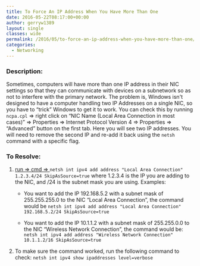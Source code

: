 ```yaml
---
title: To Force An IP Address When You Have More Than One
date: 2016-05-22T08:17:00+00:00
author: gerryw1389
layout: single
classes: wide
permalink: /2016/05/to-force-an-ip-address-when-you-have-more-than-one/
categories:
  - Networking
---
```

<!--more-->

### Description:

Sometimes, computers will have more than one IP address in their NIC settings so that they can communicate with devices on a subnetwork so as not to interfere with the primary network. The problem is, Windows isn't designed to have a computer handling two IP Addresses on a single NIC, so you have to &#8220;trick&#8221; Windows to get it to work. You can check this by running `ncpa.cpl` => right click on &#8220;NIC Name (Local Area Connection in most cases)&#8221; => Properties => Internet Protocol Version 4 => Properties => &#8220;Advanced&#8221; button on the first tab. Here you will see two IP addresses. You will need to remove the second IP and re-add it back using the `netsh` command with a specific flag.

### To Resolve:

1. [run => cmd => ](https://automationadmin.com/2016/05/command-prompt-overview/) `netsh int ipv4 add address "Local Area Connection" 1.2.3.4/24 SkipAsSource=true` where 1.2.3.4 is the IP you are adding to the NIC, and /24 is the subnet mask you are using. Examples:

   - You want to add the IP 192.168.5.2 with a subnet mask of 255.255.255.0 to the NIC &#8220;Local Area Connection&#8221;, the command would be `netsh int ipv4 add address "Local Area Connection" 192.168.5.2/24 SkipAsSource=true`

   - You want to add the IP 10.1.1.2 with a subnet mask of 255.255.0.0 to the NIC &#8220;Wireless Network Connection&#8221;, the command would be:  `netsh int ipv4 add address "Wireless Network Connection" 10.1.1.2/16 SkipAsSource=true`

2. To make sure the command worked, run the following command to check: `netsh int ipv4 show ipaddresses level=verbose`


